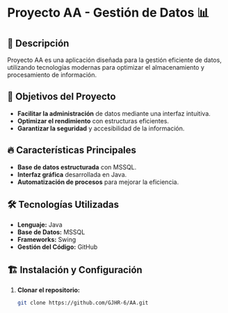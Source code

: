 # Proyecto AA - Gestión de Datos 📊

## 📌 Descripción
Proyecto AA es una aplicación diseñada para la gestión eficiente de datos, utilizando tecnologías modernas para optimizar el almacenamiento y procesamiento de información.

## 🎯 Objetivos del Proyecto
- **Facilitar la administración** de datos mediante una interfaz intuitiva.
- **Optimizar el rendimiento** con estructuras eficientes.
- **Garantizar la seguridad** y accesibilidad de la información.

## 🔥 Características Principales
- **Base de datos estructurada** con MSSQL.
- **Interfaz gráfica** desarrollada en Java.
- **Automatización de procesos** para mejorar la eficiencia.

## 🛠️ Tecnologías Utilizadas
- **Lenguaje:** Java
- **Base de Datos:** MSSQL
- **Frameworks:** Swing
- **Gestión del Código:** GitHub

## 🏗️ Instalación y Configuración
1. **Clonar el repositorio:**
   ```bash
   git clone https://github.com/GJHR-6/AA.git
